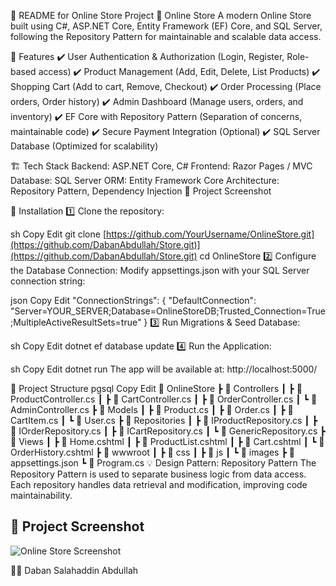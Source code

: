 📌 README for Online Store Project
🛒 Online Store
A modern Online Store built using C#, ASP.NET Core, Entity Framework (EF) Core, and SQL Server, following the Repository Pattern for maintainable and scalable data access.

🚀 Features
✔️ User Authentication & Authorization (Login, Register, Role-based access)
✔️ Product Management (Add, Edit, Delete, List Products)
✔️ Shopping Cart (Add to cart, Remove, Checkout)
✔️ Order Processing (Place orders, Order history)
✔️ Admin Dashboard (Manage users, orders, and inventory)
✔️ EF Core with Repository Pattern (Separation of concerns, maintainable code)
✔️ Secure Payment Integration (Optional)
✔️ SQL Server Database (Optimized for scalability)

🏗️ Tech Stack
Backend: ASP.NET Core, C#
Frontend: Razor Pages / MVC
Database: SQL Server
ORM: Entity Framework Core
Architecture: Repository Pattern, Dependency Injection
📸 Project Screenshot

🔧 Installation
1️⃣ Clone the repository:

sh
Copy
Edit
git clone [https://github.com/YourUsername/OnlineStore.git](https://github.com/DabanAbdullah/Store.git)](https://github.com/DabanAbdullah/Store.git)
cd OnlineStore
2️⃣ Configure the Database Connection:
Modify appsettings.json with your SQL Server connection string:

json
Copy
Edit
"ConnectionStrings": {
    "DefaultConnection": "Server=YOUR_SERVER;Database=OnlineStoreDB;Trusted_Connection=True;MultipleActiveResultSets=true"
}
3️⃣ Run Migrations & Seed Database:

sh
Copy
Edit
dotnet ef database update
4️⃣ Run the Application:

sh
Copy
Edit
dotnet run
The app will be available at: http://localhost:5000/

📂 Project Structure
pgsql
Copy
Edit
📂 OnlineStore
 ┣ 📂 Controllers
 ┃ ┣ 📜 ProductController.cs
 ┃ ┣ 📜 CartController.cs
 ┃ ┣ 📜 OrderController.cs
 ┃ ┗ 📜 AdminController.cs
 ┣ 📂 Models
 ┃ ┣ 📜 Product.cs
 ┃ ┣ 📜 Order.cs
 ┃ ┣ 📜 CartItem.cs
 ┃ ┗ 📜 User.cs
 ┣ 📂 Repositories
 ┃ ┣ 📜 IProductRepository.cs
 ┃ ┣ 📜 IOrderRepository.cs
 ┃ ┣ 📜 ICartRepository.cs
 ┃ ┗ 📜 GenericRepository.cs
 ┣ 📂 Views
 ┃ ┣ 📜 Home.cshtml
 ┃ ┣ 📜 ProductList.cshtml
 ┃ ┣ 📜 Cart.cshtml
 ┃ ┗ 📜 OrderHistory.cshtml
 ┣ 📂 wwwroot
 ┃ ┣ 📂 css
 ┃ ┣ 📂 js
 ┃ ┗ 📂 images
 ┣ 📜 appsettings.json
 ┗ 📜 Program.cs
💡 Design Pattern: Repository Pattern
The Repository Pattern is used to separate business logic from data access.
Each repository handles data retrieval and modification, improving code maintainability.

## 📸 Project Screenshot  

![Online Store Screenshot]([https://drive.google.com/uc?id=1LzmvrPzvoJNinDTeC2q0pIm-HIghnxyU](https://drive.google.com/drive/u/0/folders/1NWppGlv-WyfN31tD190QN1lmgWY4gOfs))


👨‍💻 Daban Salahaddin Abdullah
